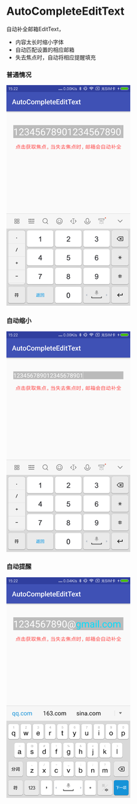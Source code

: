 # AutoCompleteEditText
自动补全邮箱EditText，<br/>
* 内容太长时缩小字体
* 自动匹配设置的相应邮箱
* 失去焦点时，自动将相应提醒填充

### 普通情况
<img src="./imgs/icon_normal.png" width=324 height=576 />

### 自动缩小
<img src="./imgs/icon_shrink.png" width=324 height=576 />

### 自动提醒
<img src="./imgs/icon_notify.png" width=324 height=576 />

```

```